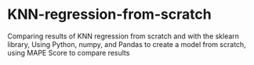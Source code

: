# KNN-regression-from-scratch
Comparing results of KNN regression from scratch and with the sklearn library, Using Python, numpy, and Pandas to create a model from scratch, using MAPE Score to compare results
